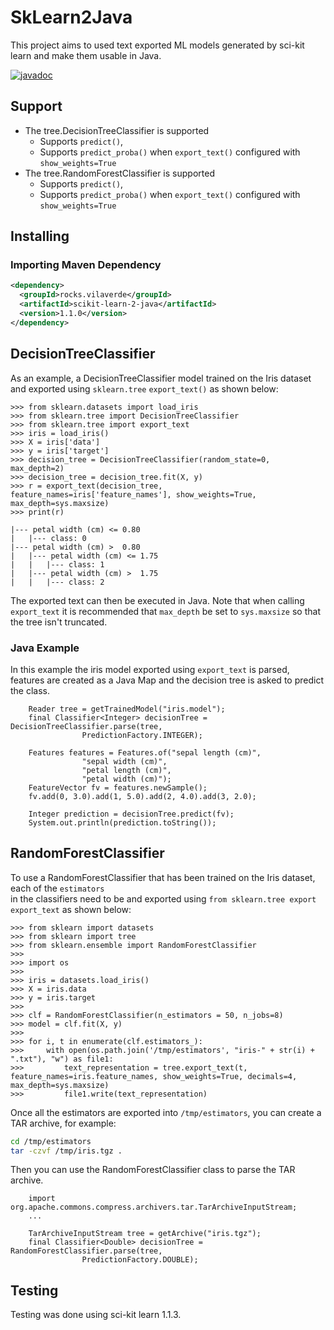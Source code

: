 # SkLearn2Java

This project aims to used text exported ML models generated by sci-kit learn and make them usable in Java.

[![javadoc](https://javadoc.io/badge2/rocks.vilaverde/scikit-learn-2-java/javadoc.svg)](https://javadoc.io/doc/rocks.vilaverde/scikit-learn-2-java)

## Support
* The tree.DecisionTreeClassifier is supported
  * Supports `predict()`,
  * Supports `predict_proba()` when `export_text()` configured with `show_weights=True`
* The tree.RandomForestClassifier is supported
  * Supports `predict()`,
  * Supports `predict_proba()` when `export_text()` configured with `show_weights=True`

## Installing

### Importing Maven Dependency
```xml
<dependency>
  <groupId>rocks.vilaverde</groupId>
  <artifactId>scikit-learn-2-java</artifactId>
  <version>1.1.0</version>
</dependency>
```

## DecisionTreeClassifier

As an example, a DecisionTreeClassifier model trained on the Iris dataset and exported using `sklearn.tree`
`export_text()` as shown below:

```
>>> from sklearn.datasets import load_iris
>>> from sklearn.tree import DecisionTreeClassifier
>>> from sklearn.tree import export_text
>>> iris = load_iris()
>>> X = iris['data']
>>> y = iris['target']
>>> decision_tree = DecisionTreeClassifier(random_state=0, max_depth=2)
>>> decision_tree = decision_tree.fit(X, y)
>>> r = export_text(decision_tree, feature_names=iris['feature_names'], show_weights=True, max_depth=sys.maxsize)
>>> print(r)

|--- petal width (cm) <= 0.80
|   |--- class: 0
|--- petal width (cm) >  0.80
|   |--- petal width (cm) <= 1.75
|   |   |--- class: 1
|   |--- petal width (cm) >  1.75
|   |   |--- class: 2
```

The exported text can then be executed in Java. Note that when calling `export_text` it is 
recommended that `max_depth` be set to `sys.maxsize` so that the tree isn't truncated.

### Java Example
In this example the iris model exported using `export_text` is parsed, features are created as a Java Map
and the decision tree is asked to predict the class.

```
    Reader tree = getTrainedModel("iris.model");
    final Classifier<Integer> decisionTree = DecisionTreeClassifier.parse(tree,
                PredictionFactory.INTEGER);

    Features features = Features.of("sepal length (cm)",
                "sepal width (cm)",
                "petal length (cm)",
                "petal width (cm)");
    FeatureVector fv = features.newSample();
    fv.add(0, 3.0).add(1, 5.0).add(2, 4.0).add(3, 2.0);
    
    Integer prediction = decisionTree.predict(fv);
    System.out.println(prediction.toString());
```

## RandomForestClassifier

To use a RandomForestClassifier that has been trained on the Iris dataset, each of the `estimators`  
in the classifiers need to be and exported using `from sklearn.tree export export_text` as shown below:

```
>>> from sklearn import datasets
>>> from sklearn import tree
>>> from sklearn.ensemble import RandomForestClassifier
>>> 
>>> import os
>>> 
>>> iris = datasets.load_iris()
>>> X = iris.data
>>> y = iris.target
>>> 
>>> clf = RandomForestClassifier(n_estimators = 50, n_jobs=8)
>>> model = clf.fit(X, y)
>>> 
>>> for i, t in enumerate(clf.estimators_):
>>>     with open(os.path.join('/tmp/estimators', "iris-" + str(i) + ".txt"), "w") as file1:
>>>         text_representation = tree.export_text(t, feature_names=iris.feature_names, show_weights=True, decimals=4, max_depth=sys.maxsize)
>>>         file1.write(text_representation)
```

Once all the estimators are exported into `/tmp/estimators`, you can create a TAR archive, for example:
```bash
cd /tmp/estimators
tar -czvf /tmp/iris.tgz .
```

Then you can use the RandomForestClassifier class to parse the TAR archive.

```
    import org.apache.commons.compress.archivers.tar.TarArchiveInputStream;
    ...
    
    TarArchiveInputStream tree = getArchive("iris.tgz");
    final Classifier<Double> decisionTree = RandomForestClassifier.parse(tree,
                PredictionFactory.DOUBLE);
```

## Testing
Testing was done using sci-kit learn 1.1.3.
